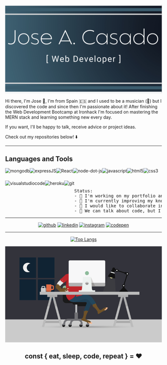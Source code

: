 ![Full Stack Web Developer](https://github.com/Joseacasado/Joseacasado/blob/main/Jose%20A.%20Casado.png)

Hi there, I'm Jose 👋, I'm from Spain 🇪🇸 and I used to be a musician (🥁) but I discovered the code and since then I'm passionate about it! After finishing the Web Development Bootcamp at Ironhack I'm focused on mastering the MERN stack and learning something new every day.

If you want, I'll be happy to talk, receive advice or project ideas.

Check out my repositories below! ⬇️

---

## Languages and Tools

<img align="left" src="https://simpleicons.org/icons/mongodb.svg" alt="mongodb" height="40px" />
<img align="left" src="https://simpleicons.org/icons/express.svg" alt="expressJS" height="40px" />
<img align="left" src="https://simpleicons.org/icons/react.svg" alt="React" height="40px" />
<img align="left" src="https://simpleicons.org/icons/node-dot-js.svg" alt="node-dot-js" height="40px" />
<img align="left" src="https://simpleicons.org/icons/javascript.svg" alt="javascript" height="40px" />
<img align="left" src="https://simpleicons.org/icons/html5.svg" alt="html5" height="40px" />
<img align="left" src="https://simpleicons.org/icons/css3.svg" alt="css3" height="40px" />
<img align="left" src="https://simpleicons.org/icons/visualstudiocode.svg" alt="visualstudiocode" height="40px" />
<img align="left" src="https://simpleicons.org/icons/heroku.svg" alt="heroku" height="40px" />
<img align="left" src="https://simpleicons.org/icons/git.svg" alt="git" height="40px" />

<br />
<br />
<br />

<pre>
Status:
- 🔭 I'm working on my portfolio and professional profiles, I will appreciate any suggestions!.
- 🌱 I'm currently improving my knowledge of React.
- 👯 I would like to collaborate in cool and interesting projects.
- 💬 We can talk about code, but I also know a lot about drums.
</pre>

---
<div align='center'>
  
[<img src='https://simpleicons.org/icons/github.svg' alt='github' height='30'>](https://github.com/Joseacasado)
[<img src='https://simpleicons.org/icons/linkedin.svg' alt='linkedin' height='30'>](https://www.linkedin.com/in/joseantonio-casado/)
[<img src='https://simpleicons.org/icons/instagram.svg' alt='instagram' height='30'>](https://www.instagram.com/joseacasado_drummer/)
[<img src='https://simpleicons.org/icons/codepen.svg' alt='codepen' height='30'>](https://codepen.io/joseacasado)  

---

[![Top Langs](https://github-readme-stats.vercel.app/api/top-langs/?username=Joseacasado)](https://github.com/anuraghazra/github-readme-stats)

<img src='https://github.com/Joseacasado/Joseacasado/blob/main/github-profile-wokallday.gif' alt='wolf developer working day and night' />

## const { eat, sleep, code, repeat } = :hearts:
</div>


